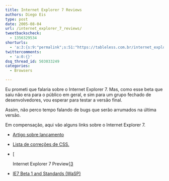 ```yaml
---
title: Internet Explorer 7 Reviews
authors: Diego Eis
type: post
date: 2005-08-04
url: /internet_explorer_7_reviews/
tweetbackscheck:
  - 1356329534
shorturls:
  - 'a:3:{s:9:"permalink";s:51:"https://tableless.com.br/internet_explorer_7_reviews";s:7:"tinyurl";s:26:"https://tinyurl.com/3w6fmvx";s:4:"isgd";s:19:"https://is.gd/1kzU9Y";}'
twittercomments:
  - 'a:0:{}'
dsq_thread_id: 503033249
categories:
  - Browsers

---
```

Eu prometi que falaria sobre o Internet Explorer 7. Mas, como esse beta que saiu não era para o público em geral, e sim para um grupo fechado de desenvolvedores, vou esperar para testar a versão final.
  
Assim, não perco tempo falando de bugs que serão arrumados na última versão. 

Em compensação, aqui vão alguns links sobre o Internet Explorer 7. 

  * [Artigo sobre lançamento][1]
  * [Lista de correções de CSS.][2]
  * [
  
    Internet Explorer 7 Preview][3]
  * [IE7 Beta 1 and Standards (WaSP)][4]

 [1]: https://www.windowsitpro.com/windowspaulthurrott/Article/ArticleID/47208/windowspaulthurrott_47208.html
 [2]: https://blogs.msdn.com/ie/archive/2005/07/29/445242.aspx
 [3]: https://www.winsupersite.com/reviews/ie7_preview_1.asp
 [4]: https://webstandards.org/buzz/archive/2005_07.html#a000541